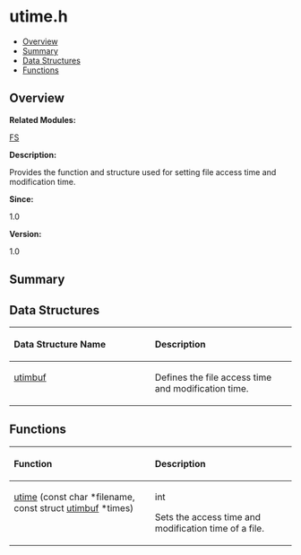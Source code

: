 # utime.h<a name="EN-US_TOPIC_0000001055228022"></a>

-   [Overview](#section645385307165629)
-   [Summary](#section841083568165629)
-   [Data Structures](#nested-classes)
-   [Functions](#func-members)

## **Overview**<a name="section645385307165629"></a>

**Related Modules:**

[FS](fs.md)

**Description:**

Provides the function and structure used for setting file access time and modification time. 

**Since:**

1.0

**Version:**

1.0

## **Summary**<a name="section841083568165629"></a>

## Data Structures<a name="nested-classes"></a>

<a name="table188924743165629"></a>
<table><thead align="left"><tr id="row548092375165629"><th class="cellrowborder" valign="top" width="50%" id="mcps1.1.3.1.1"><p id="p1489072132165629"><a name="p1489072132165629"></a><a name="p1489072132165629"></a>Data Structure Name</p>
</th>
<th class="cellrowborder" valign="top" width="50%" id="mcps1.1.3.1.2"><p id="p1779920793165629"><a name="p1779920793165629"></a><a name="p1779920793165629"></a>Description</p>
</th>
</tr>
</thead>
<tbody><tr id="row666818481165629"><td class="cellrowborder" valign="top" width="50%" headers="mcps1.1.3.1.1 "><p id="p1678709564165629"><a name="p1678709564165629"></a><a name="p1678709564165629"></a><a href="utimbuf.md">utimbuf</a></p>
</td>
<td class="cellrowborder" valign="top" width="50%" headers="mcps1.1.3.1.2 "><p id="p938582761165629"><a name="p938582761165629"></a><a name="p938582761165629"></a>Defines the file access time and modification time. </p>
</td>
</tr>
</tbody>
</table>

## Functions<a name="func-members"></a>

<a name="table1552520573165629"></a>
<table><thead align="left"><tr id="row1231151920165629"><th class="cellrowborder" valign="top" width="50%" id="mcps1.1.3.1.1"><p id="p1017967886165629"><a name="p1017967886165629"></a><a name="p1017967886165629"></a>Function</p>
</th>
<th class="cellrowborder" valign="top" width="50%" id="mcps1.1.3.1.2"><p id="p1038210618165629"><a name="p1038210618165629"></a><a name="p1038210618165629"></a>Description</p>
</th>
</tr>
</thead>
<tbody><tr id="row1354735789165629"><td class="cellrowborder" valign="top" width="50%" headers="mcps1.1.3.1.1 "><p id="p2004285128165629"><a name="p2004285128165629"></a><a name="p2004285128165629"></a><a href="fs.md#ga1299674b4b1934ebf0441388d07981a6">utime</a> (const char *filename, const struct <a href="utimbuf.md">utimbuf</a> *times)</p>
</td>
<td class="cellrowborder" valign="top" width="50%" headers="mcps1.1.3.1.2 "><p id="p623235214165629"><a name="p623235214165629"></a><a name="p623235214165629"></a>int </p>
<p id="p1765471444165629"><a name="p1765471444165629"></a><a name="p1765471444165629"></a>Sets the access time and modification time of a file. </p>
</td>
</tr>
</tbody>
</table>

